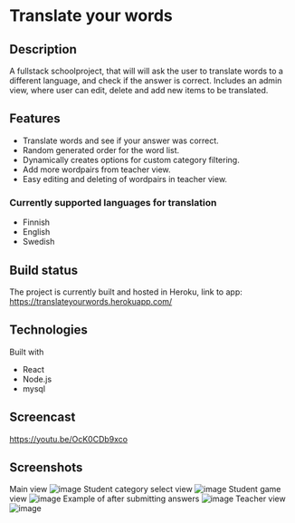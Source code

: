 # Translate your words

## Description

A fullstack schoolproject, that will will ask the user to translate words to a different language, and check if the answer is correct. Includes an admin view, where user can edit, delete and add new items to be translated.

## Features

- Translate words and see if your answer was correct.
- Random generated order for the word list.
- Dynamically creates options for custom category filtering.
- Add more wordpairs from teacher view.
- Easy editing and deleting of wordpairs in teacher view.

### Currently supported languages for translation
- Finnish
- English
- Swedish

## Build status

The project is currently built and hosted in Heroku, link to app: https://translateyourwords.herokuapp.com/

## Technologies


Built with
* React
* Node.js
* mysql

## Screencast

https://youtu.be/OcK0CDb9xco

## Screenshots
Main view
![image](https://user-images.githubusercontent.com/77456796/149579354-84bc7089-59ad-4352-84dd-75a28a3545c1.png)
Student category select view
![image](https://user-images.githubusercontent.com/77456796/149579519-c9806795-aa95-4c5b-bb16-5aee31a5802f.png)
Student game view
![image](https://user-images.githubusercontent.com/77456796/149579555-70356b46-e022-4184-bbe4-a6ce72b62105.png)
Example of after submitting answers
![image](https://user-images.githubusercontent.com/77456796/149579568-2cda73ab-1758-4feb-a497-a44390df1bf7.png)
Teacher view
![image](https://user-images.githubusercontent.com/77456796/149579578-b8545fcc-2a54-46c5-99c2-dc6eb077b5f0.png)
